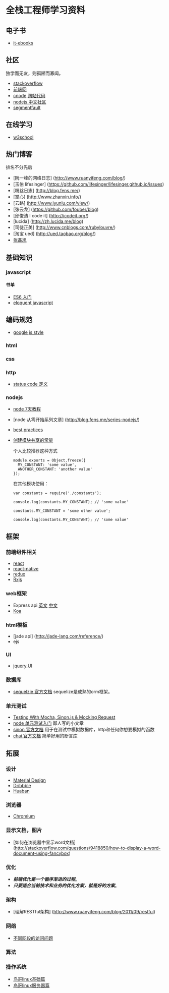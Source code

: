 # 全栈工程师学习资料

## 电子书
* [it-ebooks](http://www.it-ebooks.info/)

## 社区
独学而无友，则孤陋而寡闻。
* [stackoverflow](http://stackoverflow.com/)
* [前端网](http://www.w3cfuns.com/portal.php)
* [cnode](https://cnodejs.org/) [网站代码](https://github.com/cnodejs/nodeclub/)
* [nodejs 中文社区](http://www.nodejs.net/)
* [segmentfault](http://segmentfault.com/)

## 在线学习
* [w3school](http://www.w3school.com.cn/index.html)

## 热门博客
排名不分先后
* [阮一峰的网络日志] (http://www.ruanyifeng.com/blog/)
* [玉伯 lifesinger] (https://github.com/lifesinger/lifesinger.github.io/issues)
* [粉丝日志] (http://blog.fens.me/)
* [掌心] (http://www.zhanxin.info/)
* [云路] (http://www.iyunlu.com/view/)
* [张云龙] (https://github.com/fouber/blog)
* [邱俊涛 I code it] (http://icodeit.org/)
* [lucida] (http://zh.lucida.me/blog)
* [司徒正美] (http://www.cnblogs.com/rubylouvre/)
* [淘宝 ued] (http://ued.taobao.org/blog/)
* [张鑫旭](http://www.zhangxinxu.com/)

## 基础知识

### javascript

#### 书单
* [ES6 入门](http://es6.ruanyifeng.com/)
* [eloquent javascript](http://eloquentjavascript.net/)
## 编码规范
* [google js style](http://google-styleguide.googlecode.com/svn/trunk/javascriptguide.xml)

### html

### css

### http
* [status code 定义](http://www.w3.org/Protocols/rfc2616/rfc2616-sec10.html)

### nodejs
* [node 7天教程](http://www.lvtao.net/content/book/node.js.htm)
* [node 从零开始系列文章] (http://blog.fens.me/series-nodejs/)
* [best practices](http://www.innofied.com/node-js-best-practices/)
* [创建模块共享的常量](http://stackoverflow.com/questions/8595509/how-do-you-share-constants-in-nodejs-modules)
  
  个人比较推荐这种方式
  ```
  module.exports = Object.freeze({
    MY_CONSTANT: 'some value',
    ANOTHER_CONSTANT: 'another value'
  });
  ```
  在其他模块使用：
  ```
  var constants = require('./constants');

  console.log(constants.MY_CONSTANT); // 'some value'

  constants.MY_CONSTANT = 'some other value';

  console.log(constants.MY_CONSTANT); // 'some value'
  ```

## 框架

### 前端组件相关
* [react]()
* [react-native]()
* [redux](http://redux.js.org/docs/introduction/)
* [Rxjs](https://github.com/Reactive-Extensions/RxJS)

### web框架
* Express api [英文](http://expressjs.com/4x/api.html) [中文](http://www.expressjs.com.cn/4x/api.html)
* [Koa](https://github.com/koajs/koa)

### html模板
* [jade api] (http://jade-lang.com/reference/)
* ejs

### UI
* [jquery UI](http://jqueryui.com/)

### 数据库
* [sequelzie 官方文档](http://sequelize.readthedocs.org/en/latest/) sequelize是成熟的orm框架。

### 单元测试
* [Testing With Mocha, Sinon.js & Mocking Request](http://bulkan-evcimen.com/testing_with_mocha_sinon)
* [node 单元测试入门](http://blog.csdn.net/wp270280522/article/details/48734409) 鄙人写的小文章
* [sinon 官方文档](http://sinonjs.org/docs/) 用于在测试中模拟数据库，http和任何你想要模拟的函数
* [chai 官方文档](http://chaijs.com/) 简单好用的断言库

## 拓展

### 设计
* [Material Design](https://material.io/guidelines/#)
* [Dribbble](https://dribbble.com/)
* [Huaban](http://huaban.com/)

### 浏览器
* [Chromium](https://www.chromium.org/Home)

### 显示文档，图片
* [如何在浏览器中显示word文档] (http://stackoverflow.com/questions/9418850/how-to-display-a-word-document-using-fancybox)

### 优化

* ***前端优化是一个循序渐进的过程***。
* ***只要适合当前技术和业务的优化方案，就是好的方案***。

### 架构
* [理解RESTful架构] (http://www.ruanyifeng.com/blog/2011/09/restful)

### 网络
* [不同网段的访问问题](http://networkengineering.stackexchange.com/questions/10530/ping-between-different-subnet-across-a-link)

### 算法


### 操作系统
* [鸟哥linux基础篇](http://vbird.dic.ksu.edu.tw/linux_basic/linux_basic.php)
* [鸟哥linux服务器篇](http://vbird.dic.ksu.edu.tw/linux_server/)


